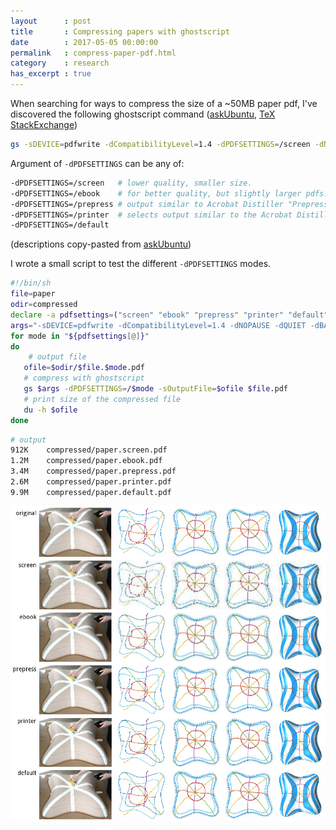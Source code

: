 ```yaml
---
layout      : post
title       : Compressing papers with ghostscript
date        : 2017-05-05 00:00:00
permalink   : compress-paper-pdf.html
category    : research
has_excerpt : true
---
```


When searching for ways to compress the size of a ~50MB paper pdf,
I've discovered the following ghostscript command
([askUbuntu](https://askubuntu.com/a/256449/181265), [TeX StackExchange](https://tex.stackexchange.com/a/19047/45772))

```bash
gs -sDEVICE=pdfwrite -dCompatibilityLevel=1.4 -dPDFSETTINGS=/screen -dNOPAUSE -dQUIET -dBATCH -sOutputFile=compressed.pdf original.pdf
```

Argument of `-dPDFSETTINGS` can be any of:

```bash
-dPDFSETTINGS=/screen   # lower quality, smaller size.
-dPDFSETTINGS=/ebook    # for better quality, but slightly larger pdfs.
-dPDFSETTINGS=/prepress # output similar to Acrobat Distiller "Prepress Optimized" setting
-dPDFSETTINGS=/printer  # selects output similar to the Acrobat Distiller "Print Optimized" setting
-dPDFSETTINGS=/default
```
(descriptions copy-pasted from [askUbuntu](https://askubuntu.com/a/256449/181265))

I wrote a small script to test the different `-dPDFSETTINGS` modes.

<!--more-->

```bash
#!/bin/sh
file=paper
odir=compressed
declare -a pdfsettings=("screen" "ebook" "prepress" "printer" "default")
args="-sDEVICE=pdfwrite -dCompatibilityLevel=1.4 -dNOPAUSE -dQUIET -dBATCH"
for mode in "${pdfsettings[@]}"
do
    # output file
   ofile=$odir/$file.$mode.pdf
   # compress with ghostscript
   gs $args -dPDFSETTINGS=/$mode -sOutputFile=$ofile $file.pdf
   # print size of the compressed file
   du -h $ofile
done
```

```bash
# output
912K	compressed/paper.screen.pdf
1.2M	compressed/paper.ebook.pdf
3.4M	compressed/paper.prepress.pdf
2.6M	compressed/paper.printer.pdf
9.9M	compressed/paper.default.pdf
```

<a title="click for higher resolution" href="/assets/gs-compress/full.jpg"><img src="/assets/gs-compress/preview.jpg" alt="comparison of gs pdf compression modes" /></a>
